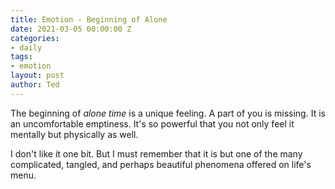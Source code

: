 ```yaml
---
title: Emotion - Beginning of Alone
date: 2021-03-05 00:00:00 Z
categories:
- daily
tags:
- emotion
layout: post
author: Ted
---
```


The beginning of _alone time_ is a unique feeling. A part of you is missing. It is an uncomfortable emptiness. It's so powerful that you not only feel it mentally but physically as well. 

I don't like it one bit. But I must remember that it is but one of the many complicated, tangled, and perhaps beautiful phenomena offered on life's menu.
